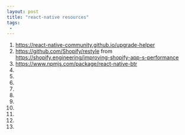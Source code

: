 ```yaml
---
layout: post
title: "react-native resources"
tags:
 -
---
```



1. https://react-native-community.github.io/upgrade-helper
1. https://github.com/Shopify/restyle from https://shopify.engineering/improving-shopify-app-s-performance
1. https://www.npmjs.com/package/react-native-btr
1. 
1. 
1. 
1. 
1. 
1. 
1. 
1. 
1. 
1. 
